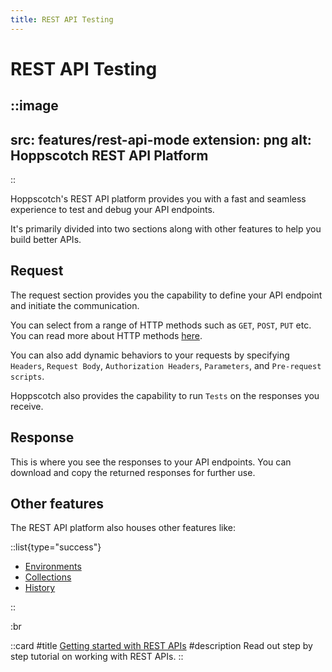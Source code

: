 ```yaml
---
title: REST API Testing
---
```


# REST API Testing

::image
---
src: features/rest-api-mode
extension: png
alt: Hoppscotch REST API Platform
---
::

Hoppscotch's REST API platform provides you with a fast and seamless experience to test and debug your API endpoints.

It's primarily divided into two sections along with other features to help you build better APIs.

## Request

The request section provides you the capability to define your API endpoint and initiate the communication.

You can select from a range of HTTP methods such as `GET`, `POST`, `PUT` etc. You can read more about HTTP methods [here](/documentation/protocols/rest).

You can also add dynamic behaviors to your requests by specifying `Headers`, `Request Body`, `Authorization Headers`, `Parameters`, and `Pre-request scripts`.

Hoppscotch also provides the capability to run `Tests` on the responses you receive.

## Response

This is where you see the responses to your API endpoints. You can download and copy the returned responses for further use.

## Other features

The REST API platform also houses other features like:

::list{type="success"}

- [Environments](/documentation/features/environments)
- [Collections](/documentation/features/collections)
- [History](/documentation/features/history)

::

:br

::card
#title
[Getting started with REST APIs](/documentation/getting-started/rest/creating-a-request)
#description
Read out step by step tutorial on working with REST APIs.
::

